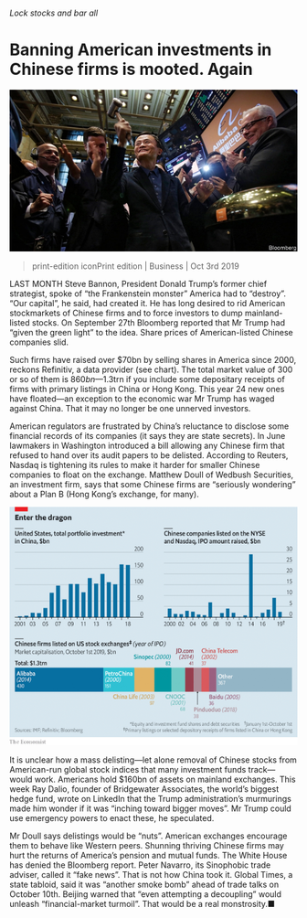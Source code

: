 ###### Lock stocks and bar all

# Banning American investments in Chinese firms is mooted. Again 

![image](images/20191005_wbp504.jpg) 

> print-edition iconPrint edition | Business | Oct 3rd 2019 

LAST MONTH Steve Bannon, President Donald Trump’s former chief strategist, spoke of “the Frankenstein monster” America had to “destroy”. “Our capital”, he said, had created it. He has long desired to rid American stockmarkets of Chinese firms and to force investors to dump mainland-listed stocks. On September 27th Bloomberg reported that Mr Trump had “given the green light” to the idea. Share prices of American-listed Chinese companies slid. 

Such firms have raised over $70bn by selling shares in America since 2000, reckons Refinitiv, a data provider (see chart). The total market value of 300 or so of them is $860bn—$1.3trn if you include some depositary receipts of firms with primary listings in China or Hong Kong. This year 24 new ones have floated—an exception to the economic war Mr Trump has waged against China. That it may no longer be one unnerved investors. 

American regulators are frustrated by China’s reluctance to disclose some financial records of its companies (it says they are state secrets). In June lawmakers in Washington introduced a bill allowing any Chinese firm that refused to hand over its audit papers to be delisted. According to Reuters, Nasdaq is tightening its rules to make it harder for smaller Chinese companies to float on the exchange. Matthew Doull of Wedbush Securities, an investment firm, says that some Chinese firms are “seriously wondering” about a Plan B (Hong Kong’s exchange, for many). 

![image](images/20191005_WBC850.png) 

It is unclear how a mass delisting—let alone removal of Chinese stocks from American-run global stock indices that many investment funds track—would work. Americans hold $160bn of assets on mainland exchanges. This week Ray Dalio, founder of Bridgewater Associates, the world’s biggest hedge fund, wrote on LinkedIn that the Trump administration’s murmurings made him wonder if it was “inching toward bigger moves”. Mr Trump could use emergency powers to enact these, he speculated. 

Mr Doull says delistings would be “nuts”. American exchanges encourage them to behave like Western peers. Shunning thriving Chinese firms may hurt the returns of America’s pension and mutual funds. The White House has denied the Bloomberg report. Peter Navarro, its Sinophobic trade adviser, called it “fake news”. That is not how China took it. Global Times, a state tabloid, said it was “another smoke bomb” ahead of trade talks on October 10th. Beijing warned that “even attempting a decoupling” would unleash “financial-market turmoil”. That would be a real monstrosity.■ 

